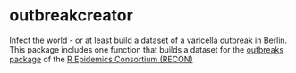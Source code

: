 # outbreakcreator
Infect the world - or at least build a dataset of a varicella outbreak in Berlin. This package includes one function that builds a dataset for the [outbreaks package](https://www.repidemicsconsortium.org/outbreaks/index.html) of the [R Epidemics Consortium (RECON)](https://www.repidemicsconsortium.org/)



